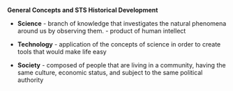 **General Concepts and STS Historical Development**
- **Science** 
		- branch of knowledge that investigates the natural phenomena around us by observing them.
		- product of human intellect

- **Technology**  - application of the concepts of science in order to create tools that would make life easy

- **Society**  - composed of people that are living in a community, having the same culture, economic status, and subject to the same political authority
